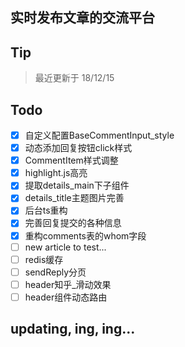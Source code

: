## 实时发布文章的交流平台
## Tip
> 最近更新于 18/12/15
## Todo
- [x] 自定义配置BaseCommentInput_style
- [x] 动态添加回复按钮click样式
- [x] CommentItem样式调整
- [x] highlight.js高亮
- [x] 提取details_main下子组件
- [x] details_title主题图片完善
- [x] 后台ts重构
- [x] 完善回复提交的各种信息
- [x] 重构comments表的whom字段
- [ ] new article to test...
- [ ] redis缓存
- [ ] sendReply分页
- [ ] header知乎_滑动效果
- [ ] header组件动态路由
## updating, ing, ing...